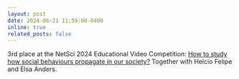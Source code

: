 ```yaml
---
layout: post
date: 2024-06-21 11:59:00-0400
inline: true
related_posts: false
---
```


3rd place at the NetSci 2024 Educational Video Competition: [How to study how social behaviours propagate in our society?](https://drive.google.com/file/d/1_EHnnO2ygxyOYEizDYfaHha3I2zuzV40/view) Together with Helcio Felipe and Elsa Anders.
